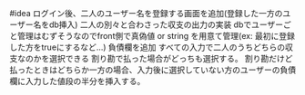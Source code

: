 #idea
 ログイン後、二人のユーザー名を登録する画面を追加(登録した一方のユーザー名をdb挿入)
 二人の別々と合わさった収支の出力の実装
 dbでユーザーごと管理はむずそうなのでfront側で真偽値 or string を用意て管理(ex: 最初に登録した方をtrueにするなど...)
 負債欄を追加
 すべての入力で二人のうちどちらの収支なのかを選択できる
 割り勘で払った場合がどっちも選択する。
 割り勘だけど払ったときはどちらか一方の場合、入力後に選択していない方のユーザーの負債欄に入力した値段の半分を挿入する。
 